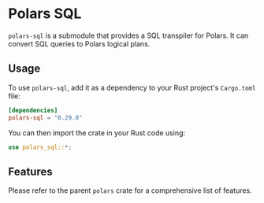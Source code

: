 # Polars SQL

`polars-sql` is a submodule that provides a SQL transpiler for Polars. It can convert SQL queries to Polars logical plans.

## Usage

To use `polars-sql`, add it as a dependency to your Rust project's `Cargo.toml` file:

```toml
[dependencies]
polars-sql = "0.29.0"
```

You can then import the crate in your Rust code using:

```rust
use polars_sql::*;
```

## Features

Please refer to the parent `polars` crate for a comprehensive list of features.